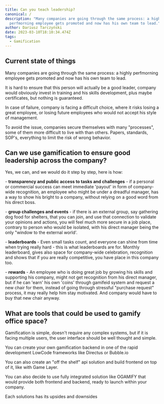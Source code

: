 ```yaml
---
title: Can you teach leadership?
canonical: /
description: "M﻿any companies are going through the same process: a highly
  perfmorning employee gets promoted and now has his own team to lead."
author: Dariusz Tarczyński
date: 2023-03-10T18:10:34.474Z
tags:
  - Gamification
---
```

## C﻿urrent state of things

M﻿any companies are going through the same process: a highly perfmorning employee gets promoted and now has his own team to lead.

I﻿t is hard to ensure that this person will actually be a good leader, company would obviously invest in training and his skills development, plus maybe certificates, but nothing is guaranteed.

I﻿n case of failure, company is facing a difficult choice, where it risks losing a great employee, or losing future employees who would not accept his style of management.

T﻿o avoid the issue, companies secure themselves with many "processes", some of them more difficult to live with than others. Papers, standards, SOP's, everything to limit the risk of wrong behavior.



## C﻿an we use gamification to ensure good leadership across the company?

Y﻿es, we can, and we would do it step by step, here is how:

\-﻿ **transparency and public access to tasks and challenges** - if a personal or commercial success can meet immediate 'payout' in form of company-wide recognition, an employee who might be under a dreadful manager, has a way to show his bright to a company, without relying on a good word from his direct boss.

\-﻿ **group challenges and events** - if there is an external group, say gathering dog food for shelters, that you can join, and use that connection to validate your opinions and actions, you will feel much more secure in a job place, contrary to person who would be isolated, with his direct manager being the only "window to the external world'.

\-﻿ **leaderboards** - Even small tasks count, and everyone can shine from time when trying really hard - this is what leaderboards are for. Monthly leaderboard, gives also space for company-wide celebration, recognition and shows that if you are really competitive, you have place in this company too.

\-﻿ **rewards** - An employee who is doing great job by growing his skills and supporting his company, might not get recognition from his direct manager, but if he can 'earn' his own 'coins' through gamifeid system and request a new chair for them, instead of going through stressful "purchase request" process, it may really help him stay motivated. And company would have to buy that new chair anyway.



## W﻿hat are tools that could be used to gamify office space?

G﻿amification is simple, doesn't require any complex systems, but if it is facing multiple users, the user interface should be well thought and simple.

Y﻿ou can create your own gamification backend in one of the rapid development LowCode frameworks like Directus or Bubble.io

Y﻿ou can also create an "off the shelf" api solution and build frontend on top of it, like with Game Layer.

Y﻿ou can also decide to use fully integrated solution like OGAMIFY that would provide both frontend and backend, ready to launch within your company. 



E﻿ach solutions has its upsides and downsides